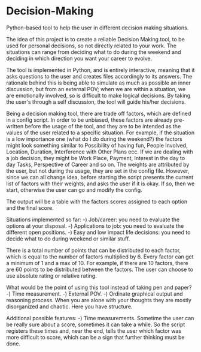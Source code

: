 # Decision-Making
Python-based tool to help the user in different decision making situations.

The idea of this project is to create a reliable Decision Making tool, to be used for personal decisions, so not
directly related to your work. The situations can range from deciding what to do during the weekend and deciding
in which direction you want your career to evolve.

The tool is implemented in Python, and is entirely interactive, meaning that it asks questions to the user and creates
files accordingly to its answers. The rationale behind this is being able to simulate as much as possible an inner
discussion, but from an external POV; when we are within a situation, we are emotionally involved, so is difficult to
make logical decisions. By taking the user's through a self discussion, the tool will guide his/her decisions.

Being a decision making tool, there are trade off factors, which are defined in a config script.
In order to be unbiased, these factors are already pre-written before the usage of the tool, and they are to be
intended as the values of the user related to a specific situation.
For example, if the situation is a low importance one (what do I do during the weekend?) the factors might look something
similar to Possibility of having fun, People Involved, Location, Duration, Interference with Other Plans ecc.
If we are dealing with a job decision, they might be Work Place, Payment, Interest in the day to day Tasks,
Perspective of Career and so on.
The weights are attributed by the user, but not during the usage, they are set in the config file.
However, since we can all change idea, before starting the script presents the current list of factors with their
weights, and asks the user if it is okay. If so, then we start, otherwise the user can go and modify the config.

The output will be a table with the factors scores assigned to each option and the final score.

Situations implemented so far:
-) Job/career: you need to evaluate the options at your disposal.
-) Applications to job: you need to evaluate the different open positions.
-) Easy and low impact life decisions: you need to decide what to do during weekend or similar stuff.

There is a total number of points that can be distributed to each factor, which is equal to the number of factors
multiplied by 6. Every factor can get a minimum of 1 and a max of 10.
For example, if there are 10 factors, there are 60 points to be distributed between the factors.
The user can choose to use absolute rating or relative rating.

What would be the point of using this tool instead of taking pen and paper?
-) Time measurement.
-) External POV.
-) Ordinate graphical output and reasoning process. When you are alone with your thoughts they are mostly
   disorganized and chaotic. Here you have structure.

Additional possible features:
-) Time measurements. Sometime the user can be really sure about a score, sometimes it can take a while. So the script
   registers these times and, near the end, tells the user which factor was more difficult to score, which can be a sign
   that further thinking must be done.
